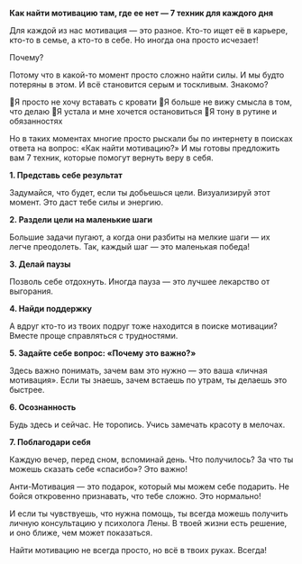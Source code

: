 **Как найти мотивацию там, где ее нет — 7 техник для каждого дня**

Для каждой из нас мотивация — это разное. Кто-то ищет её в карьере, кто-то в семье, а кто-то в себе. Но иногда она просто исчезает! 

Почему?

Потому что в какой-то момент просто сложно найти силы. И мы будто потеряны в этом. И всё становится серым и тоскливым. Знакомо? 

🤔Я просто не хочу вставать с кровати
🤔Я больше не вижу смысла в том, что делаю
🤔Я устала и мне хочется остановиться
🤔Я тону в рутине и обязанностях

Но в таких моментах многие просто рыскали бы по интернету в поисках ответа на вопрос: «Как найти мотивацию?» И мы готовы предложить вам 7 техник, которые помогут вернуть веру в себя.

**1. Представь себе результат**

Задумайся, что будет, если ты добьешься цели. Визуализируй этот момент. Это даст тебе силы и энергию. 

**2. Раздели цели на маленькие шаги**

Большие задачи пугают, а когда они разбиты на мелкие шаги — их легче преодолеть. Так, каждый шаг — это маленькая победа!

**3. Делай паузы**

Позволь себе отдохнуть. Иногда пауза — это лучшее лекарство от выгорания. 

**4. Найди поддержку**

А вдруг кто-то из твоих подруг тоже находится в поиске мотивации? Вместе проще справляться с трудностями. 

**5. Задайте себе вопрос: «Почему это важно?»**

Здесь важно понимать, зачем вам это нужно — это ваша «личная мотивация». Если ты знаешь, зачем встаешь по утрам, ты делаешь это быстрее.

**6. Осознанность**

Будь здесь и сейчас. Не торопись. Учись замечать красоту в мелочах.

**7. Поблагодари себя**

Каждую вечер, перед сном, вспоминай день. Что получилось? За что ты можешь сказать себе «спасибо»? Это важно!

Анти-Мотивация — это подарок, который мы можем себе подарить. Не бойся откровенно признавать, что тебе сложно. Это нормально! 

И если ты чувствуешь, что нужна помощь, ты всегда можешь получить личную консультацию у психолога Лены. В твоей жизни есть решение, и оно ближе, чем может показаться.

Найти мотивацию не всегда просто, но всё в твоих руках. Всегда!